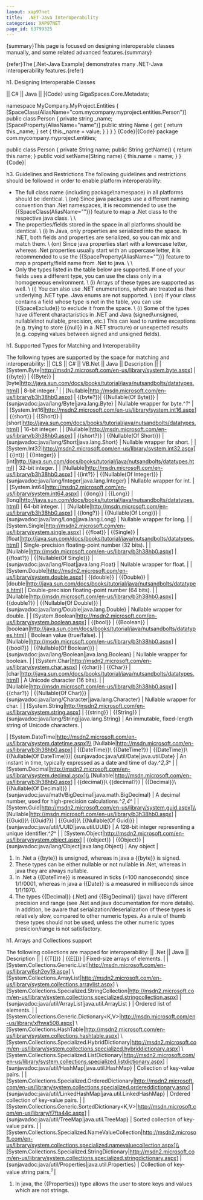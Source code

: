 ```yaml
---
layout: xap97net
title:  .NET-Java Interoperability
categories: XAP97NET
page_id: 63799325
---
```


{summary}This page is focused on designing interoperable classes manually, and some related advanced features.{summary}

{refer}The [.Net-Java Example] demonstrates many .NET-Java interoperability features.{refer}

h1. Designing Interoperable Classes

|| C# || Java ||
|{Code}
using GigaSpaces.Core.Metadata;

namespace MyCompany.MyProject.Entities
{
    [SpaceClass(AliasName="com.mycompany.myproject.entities.Person")]
    public class Person
    {
        private string _name;
        [SpaceProperty(AliasName="name")]
        public string Name
        {
            get { return this._name; }
            set { this._name = value; }
        }
    }
}
{Code}|{Code}
package com.mycompany.myproject.entities;


public class Person
{
    private String name;
    public String getName()
    {
        return this.name;
    }
    public void setName(String name)
    {
        this.name = name;
    }
}
{Code}|

h3. Guidelines and Restrictions
The following guidelines and restrictions should be followed in order to enable platform interoperability:
- The full class name (including package\namespace) in all platforms should be identical.
\\ (on) Since java packages use a different naming convention than .Net namespaces, it is recommended to use the {{SpaceClass(AliasName="")}} feature to map a .Net class to the respective java class.
\\
\\
- The properties/fields stored in the space in all platforms should be identical.
\\ (i) In Java, only properties are serialized into the space. In .NET, both fields and properties are serialized, so you can mix and match them.
\\ (on) Since java properties start with a lowercase letter, whereas .Net properties usually start with an uppercase letter, it is recommended to use the {{SpaceProperty(AliasName="")}} feature to map a property/field name from .Net to java.
\\
\\
- Only the types listed in the table below are supported. If one of your fields uses a different type, you can use the class only in a homogeneous environment.
\\ (i) Arrays of these types are supported as well.
\\ (i) You can also use .NET enumerations, which are treated as their underlying .NET type. Java enums are not supported.
\\ (on) If your class contains a field whose type is not in the table, you can use {{SpaceExclude}} to exclude it from the space.
\\ (i) Some of the types have different charactaristics in .NET and Java (signed\unsigned, nullable\not nullable, precision, etc.) This can lead to runtime exceptions (e.g. trying to store {{null}} in a .NET structure) or unexpected results (e.g. copying values between signed and unsigned fields).

h1. Supported Types for Matching and Interoperability

The following types are supported by the space for matching and interoperability:
|| CLS || C# || VB.Net || Java || Description ||
| [System.Byte|http://msdn2.microsoft.com/en-us/library/system.byte.aspx] | {{byte}} | {{Byte}} | [byte|http://java.sun.com/docs/books/tutorial/java/nutsandbolts/datatypes.html] | 8-bit integer.*<sup>1</sup>* |
| [Nullable<Byte>|http://msdn.microsoft.com/en-us/library/b3h38hb0.aspx] | {{byte?}}| {{Nullable(Of Byte)}} | {sunjavadoc:java/lang/Byte|java.lang.Byte} | Nullable wrapper for byte.^*1*^ |
| [System.Int16|http://msdn2.microsoft.com/en-us/library/system.int16.aspx] | {{short}} | {{Short}} | [short|http://java.sun.com/docs/books/tutorial/java/nutsandbolts/datatypes.html] | 16-bit integer. |
| [Nullable<Int16>|http://msdn.microsoft.com/en-us/library/b3h38hb0.aspx] | {{short?}} | {{Nullable(Of Short)}} | {sunjavadoc:java/lang/Short|java.lang.Short} | Nullable wrapper for short. |
| [System.Int32|http://msdn2.microsoft.com/en-us/library/system.int32.aspx] | {{int}} | {{Integer}} | [int|http://java.sun.com/docs/books/tutorial/java/nutsandbolts/datatypes.html] | 32-bit integer. |
| [Nullable<Int32>|http://msdn.microsoft.com/en-us/library/b3h38hb0.aspx] | {{int?}} | {{Nullable(Of Integer)}} | {sunjavadoc:java/lang/Integer|java.lang.Integer} | Nullable wrapper for int. |
| [System.Int64|http://msdn2.microsoft.com/en-us/library/system.int64.aspx] | {{long}} | {{Long}} | [long|http://java.sun.com/docs/books/tutorial/java/nutsandbolts/datatypes.html] | 64-bit integer. |
| [Nullable<Int64>|http://msdn.microsoft.com/en-us/library/b3h38hb0.aspx] | {{long?}} | {{Nullable(Of Long)}} | {sunjavadoc:java/lang/Long|java.lang.Long} | Nullable wrapper for long. |
| [System.Single|http://msdn2.microsoft.com/en-us/library/system.single.aspx] | {{float}} | {{Single}} | [float|http://java.sun.com/docs/books/tutorial/java/nutsandbolts/datatypes.html] |  Single-precision floating-point number (32 bits). |
| [Nullable<Single>|http://msdn.microsoft.com/en-us/library/b3h38hb0.aspx] | {{float?}} | {{Nullable(Of Single)}} | {sunjavadoc:java/lang/Float|java.lang.Float} | Nullable wrapper for float. |
| [System.Double|http://msdn2.microsoft.com/en-us/library/system.double.aspx] | {{double}} | {{Double}} | [double|http://java.sun.com/docs/books/tutorial/java/nutsandbolts/datatypes.html] |  Double-precision floating-point number (64 bits). |
| [Nullable<Double>|http://msdn.microsoft.com/en-us/library/b3h38hb0.aspx] | {{double?}} | {{Nullable(Of Double)}} | {sunjavadoc:java/lang/Double|java.lang.Double} | Nullable wrapper for double. |
| [System.Boolean|http://msdn2.microsoft.com/en-us/library/system.boolean.aspx] | {{bool}} | {{Boolean}} | [boolean|http://java.sun.com/docs/books/tutorial/java/nutsandbolts/datatypes.html]   | Boolean value (true/false). |
| [Nullable<Boolean>|http://msdn.microsoft.com/en-us/library/b3h38hb0.aspx] | {{bool?}} | {{Nullable(Of Boolean)}} | {sunjavadoc:java/lang/Boolean|java.lang.Boolean} | Nullable wrapper for boolean. |
| [System.Char|http://msdn2.microsoft.com/en-us/library/system.char.aspx] | {{char}} | {{Char}} | [char|http://java.sun.com/docs/books/tutorial/java/nutsandbolts/datatypes.html]   | A Unicode  character (16 bits). |
| [Nullable<Char>|http://msdn.microsoft.com/en-us/library/b3h38hb0.aspx] | {{char?}} | {{Nullable(Of Char)}} | {sunjavadoc:java/lang/Character|java.lang.Character} | Nullable wrapper for char. |
| [System.String|http://msdn2.microsoft.com/en-us/library/system.string.aspx] | {{string}} | {{String}} | {sunjavadoc:java/lang/String|java.lang.String} | An immutable, fixed-length string of Unicode characters. |

| [System.DateTime|http://msdn2.microsoft.com/en-us/library/system.datetime.aspx]\\ [Nullable<DateTime>|http://msdn.microsoft.com/en-us/library/b3h38hb0.aspx] | {{DateTime}}\\ {{DateTime?}} | {{DateTime}}\\ {{Nullable(Of DateTime)}}| {sunjavadoc:java/util/Date|java.util.Date} | An instant in time, typically expressed as a date and time of day.^*2,3*^ |
| [System.Decimal|http://msdn2.microsoft.com/en-us/library/system.decimal.aspx]\\ [Nullable<Decimal>|http://msdn.microsoft.com/en-us/library/b3h38hb0.aspx] | {{decimal}}\\ {{decimal?}} | {{Decimal}}\\ {{Nullable(Of Decimal)}} | {sunjavadoc:java/math/BigDecimal|java.math.BigDecimal} | A decimal number, used for high-precision calculations.^*2,4*^ |
| [System.Guid|http://msdn2.microsoft.com/en-us/library/system.guid.aspx]\\ [Nullable<Guid>|http://msdn.microsoft.com/en-us/library/b3h38hb0.aspx] | {{Guid}}\\ {{Guid?}} | {{Guid}}\\ {{Nullable(Of Guid)}} | {sunjavadoc:java/util/UUID|java.util.UUID} | A 128-bit integer representing a unique identifier.^*2*^ |
| [System.Object|http://msdn2.microsoft.com/en-us/library/system.object.aspx] | {{object}} | {{Object}} | {sunjavadoc:java/lang/Object|java.lang.Object} | Any object |
1. In .Net a {{byte}} is unsigned, whereas in java a {{byte}} is signed.
2. These types can be either nullable or not nullable in .Net, whereas in java they are always nullable.
3. In .Net a {{DateTime}} is measured in ticks (=100 nanoseconds) since 1/1/0001, whereas in java a {{Date}} is a measured in milliseconds since 1/1/1970.
4. The types {{Decimal}} (.Net) and {{BigDecimal}} (java) have different precision and range (see .Net and java documentation for more details). In addition, be aware that serialization/deserialization of these types is relatively slow, compared to other numeric types. As a rule of thumb these types should not be used, unless the other numeric types presicion/range is not satisfactory.

h1. Arrays and Collections support

The following collections are mapped for interoperability:
|| .Net || Java || Description ||
| {{T\[\]}} | {{E\[\]}} | Fixed-size arrays of elements. |
| [System.Collections.Generic.List<T>|http://msdn.microsoft.com/en-us/library/6sh2ey19.aspx] \\ [System.Collections.ArrayList|http://msdn2.microsoft.com/en-us/library/system.collections.arraylist.aspx] \\ [System.Collections.Specialized.StringCollection|http://msdn2.microsoft.com/en-us/library/system.collections.specialized.stringcollection.aspx] | {sunjavadoc:java/util/ArrayList|java.util.ArrayList } | Ordered list of elements. |
| [System.Collections.Generic.Dictionary<K,V>|http://msdn.microsoft.com/en-us/library/xfhwa508.aspx] \\ [System.Collections.HashTable|http://msdn2.microsoft.com/en-us/library/system.collections.hashtable.aspx] \\ [System.Collections.Specialized.HybridDictionary|http://msdn2.microsoft.com/en-us/library/system.collections.specialized.hybriddictionary.aspx] \\ [System.Collections.Specialized.ListDictionary|http://msdn2.microsoft.com/en-us/library/system.collections.specialized.listdictionary.aspx] | {sunjavadoc:java/util/HashMap|java.util.HashMap} | Collection of key-value pairs. |
| [System.Collections.Specialized.OrderedDictionary|http://msdn2.microsoft.com/en-us/library/system.collections.specialized.ordereddictionary.aspx] | {sunjavadoc:java/util/LinkedHashMap|java.util.LinkedHashMap} | Ordered collection of key-value pairs. |
| [System.Collections.Generic.SortedDictionary<K,V>|http://msdn.microsoft.com/en-us/library/f7fta44c.aspx] | {sunjavadoc:java/util/TreeMap|java.util.TreeMap} | Sorted collection of key-value pairs. |
| [System.Collections.Specialized.NameValueCollection|http://msdn2.microsoft.com/en-us/library/system.collections.specialized.namevaluecollection.aspx]\\ [System.Collections.Specialized.StringDictionary|http://msdn2.microsoft.com/en-us/library/system.collections.specialized.stringdictionary.aspx] | {sunjavadoc:java/util/Properties|java.util.Properties} | Collection of key-value string pairs.*<sup>1</sup>* |
1. In java, the {{Properties}} type allows the user to store keys and values which are not strings.

